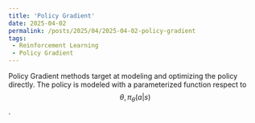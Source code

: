 ```yaml
---
title: 'Policy Gradient'
date: 2025-04-02
permalink: /posts/2025/04/2025-04-02-policy-gradient
tags:
 - Reinforcement Learning
 - Policy Gradient
---
```


Policy Gradient methods target at modeling and optimizing the policy directly. The policy is modeled with a parameterized function respect to $$\theta, \pi_{\theta}(a|s)$$.

